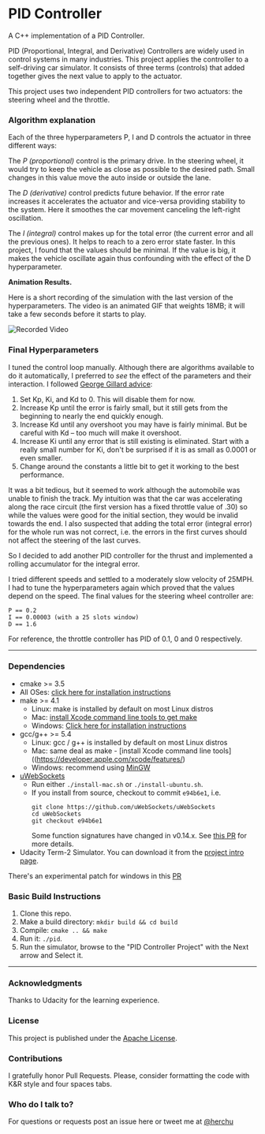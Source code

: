 # PID Controller

A C++ implementation of a PID Controller.

PID (Proportional, Integral, and Derivative) Controllers are widely used
in control systems in many industries. This project applies the controller
to a self-driving car simulator. It consists of three terms (controls) that
added together gives the next value to apply to the actuator.

This project uses two independent PID controllers for two actuators: the
steering wheel and the throttle.

### Algorithm explanation

Each of the three hyperparameters P, I and D controls the actuator in three
different ways:

The *P (proportional)* control is the primary drive. In the steering wheel, it
would try to keep the vehicle as close as possible to the desired path. Small
changes in this value move the auto inside or outside the lane.

The *D (derivative)* control predicts future behavior. If the error rate
increases it accelerates the actuator and vice-versa providing stability to
the system. Here it smoothes the car movement canceling the left-right
oscillation.

The *I (integral)* control makes up for the total error (the current
error and all the previous ones). It helps to reach to a zero error
state faster. In this project, I found that the values should be
minimal. If the value is big, it makes the vehicle oscillate again thus
confounding with the effect of the D hyperparameter.


**Animation Results.**

Here is a short recording of the simulation with the last version of
the hyperparameters. The video is an animated GIF that weights 18MB;
it will take a few seconds before it starts to play.

![Recorded Video](./imgs/pidctrl-final.gif "Recorded Video. 18MB GIF")


### Final Hyperparameters

I tuned the control loop manually. Although there are algorithms available
to do it automatically, I preferred to *see* the effect of the parameters and
their interaction. I followed
[George Gillard advice](https://udacity-reviews-uploads.s3.amazonaws.com/_attachments/41330/1493863065/pid_control_document.pdf):

1. Set Kp, Ki, and Kd to 0. This will disable them for now.
2. Increase Kp until the error is fairly small, but it still gets from the
beginning to nearly the end quickly enough.
3. Increase Kd until any overshoot you may have is fairly minimal.
But be careful with Kd – too much will make it overshoot.
4. Increase Ki until any error that is still existing is eliminated.
Start with a really small number for Ki, don't be surprised if it is as
small as 0.0001 or even smaller.
5. Change around the constants a little bit to get it working to the
best performance.

It was a bit tedious, but it seemed to work although the automobile
was unable to finish the track.
My intuition was that the car was accelerating along the race circuit
(the first version has a fixed throttle value of .30) so while the
values were good for the initial section, they would be invalid towards
the end. I also suspected that adding the total error (integral error)
for the whole run was not correct, i.e. the errors in the first curves
should not affect the steering of the last curves.

So I decided to add another PID controller for the thrust and
implemented a rolling accumulator for the integral error.

I tried different speeds and settled to a moderately slow velocity of
25MPH. I had to tune the hyperparameters again which proved that the
values depend on the speed.
The final values for the steering wheel controller are:

    P == 0.2
    I == 0.00003 (with a 25 slots window)
    D == 1.6

For reference, the throttle controller has PID of 0.1, 0 and 0 respectively.


---

### Dependencies

* cmake >= 3.5
 * All OSes: [click here for installation instructions](https://cmake.org/install/)
* make >= 4.1
  * Linux: make is installed by default on most Linux distros
  * Mac: [install Xcode command line tools to get make](https://developer.apple.com/xcode/features/)
  * Windows: [Click here for installation instructions](http://gnuwin32.sourceforge.net/packages/make.htm)
* gcc/g++ >= 5.4
  * Linux: gcc / g++ is installed by default on most Linux distros
  * Mac: same deal as make - [install Xcode command line tools]((https://developer.apple.com/xcode/features/)
  * Windows: recommend using [MinGW](http://www.mingw.org/)
* [uWebSockets](https://github.com/uWebSockets/uWebSockets)
  * Run either `./install-mac.sh` or `./install-ubuntu.sh`.
  * If you install from source, checkout to commit `e94b6e1`, i.e.
    ```
    git clone https://github.com/uWebSockets/uWebSockets 
    cd uWebSockets
    git checkout e94b6e1
    ```
    Some function signatures have changed in v0.14.x. See [this PR](https://github.com/udacity/CarND-MPC-Project/pull/3) for more details.
* Udacity Term-2 Simulator. You can download it from the [project intro page](https://github.com/udacity/self-driving-car-sim/releases).

There's an experimental patch for windows in this [PR](https://github.com/udacity/CarND-PID-Control-Project/pull/3)

### Basic Build Instructions

1. Clone this repo.
2. Make a build directory: `mkdir build && cd build`
3. Compile: `cmake .. && make`
4. Run it: `./pid`. 
5. Run the simulator, browse to the "PID Controller Project" with the Next arrow and Select it.

---

### Acknowledgments

Thanks to Udacity for the learning experience.

### License

This project is published under the [Apache License](http://www.apache.org/licenses/LICENSE-2.0).

### Contributions

I gratefully honor Pull Requests.
Please, consider formatting the code with K&R style and four spaces tabs.

### Who do I talk to?

For questions or requests post an issue here or tweet me at
[@herchu](http://twitter.com/herchu)

